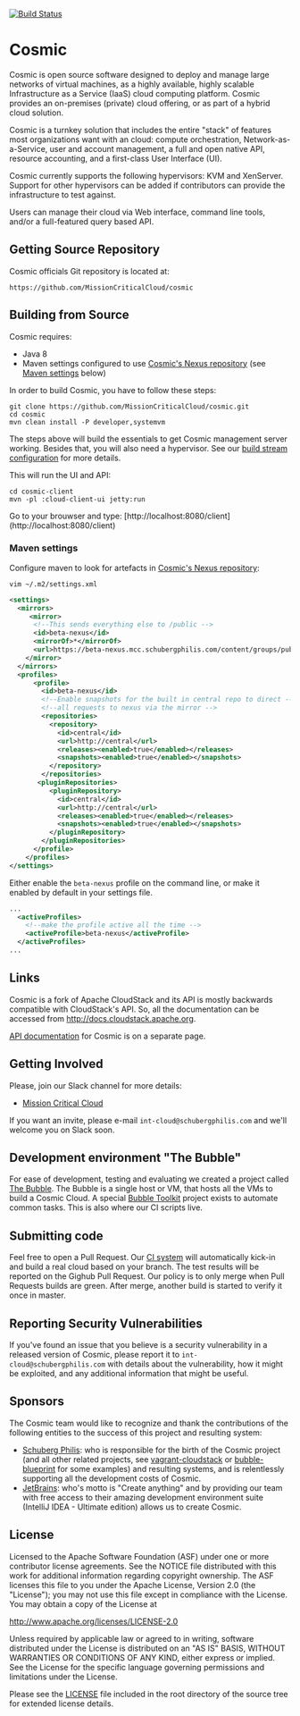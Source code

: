 [![Build Status](https://beta-jenkins.mcc.schubergphilis.com/buildStatus/icon?job=cosmic/0001-cosmic-master-build)](https://beta-jenkins.mcc.schubergphilis.com/job/cosmic/job/0001-cosmic-master-build/)

# Cosmic

Cosmic is open source software designed to deploy and manage large
networks of virtual machines, as a highly available, highly scalable
Infrastructure as a Service (IaaS) cloud computing platform. Cosmic
provides an on-premises (private) cloud offering, or as part of a
hybrid cloud solution.

Cosmic is a turnkey solution that includes the entire "stack" of features
most organizations want with an cloud: compute orchestration,
Network-as-a-Service, user and account management, a full and open native API,
resource accounting, and a first-class User Interface (UI).

Cosmic currently supports the following hypervisors:
KVM and XenServer.
Support for other hypervisors can be added if contributors can provide the infrastructure to test against.

Users can manage their cloud via Web interface, command line
tools, and/or a full-featured query based API.

## Getting Source Repository

Cosmic officials Git repository is located at:

    https://github.com/MissionCriticalCloud/cosmic

## Building from Source

Cosmic requires:
- Java 8
- Maven settings configured to use [Cosmic's Nexus repository](https://beta-nexus.mcc.schubergphilis.com) (see [Maven settings](#maven-settings) below)

In order to build Cosmic, you have to follow these steps:

    git clone https://github.com/MissionCriticalCloud/cosmic.git
    cd cosmic
    mvn clean install -P developer,systemvm

The steps above will build the essentials to get Cosmic management server working. Besides that, you will also need a hypervisor. See our [build stream configuration](https://beta-jenkins.mcc.schubergphilis.com) for more details.

This will run the UI and API:

    cd cosmic-client
    mvn -pl :cloud-client-ui jetty:run

Go to your brouwser and type: [http://localhost:8080/client] (http://localhost:8080/client)

### Maven settings

Configure maven to look for artefacts in [Cosmic's Nexus repository](https://beta-nexus.mcc.schubergphilis.com):

```vim ~/.m2/settings.xml ```

```xml
<settings>
  <mirrors>
     <mirror>
      <!--This sends everything else to /public -->
      <id>beta-nexus</id>
      <mirrorOf>*</mirrorOf>
      <url>https://beta-nexus.mcc.schubergphilis.com/content/groups/public</url>
    </mirror>
  </mirrors>
  <profiles>
      <profile>
        <id>beta-nexus</id>
        <!--Enable snapshots for the built in central repo to direct -->
        <!--all requests to nexus via the mirror -->
        <repositories>
          <repository>
            <id>central</id>
            <url>http://central</url>
            <releases><enabled>true</enabled></releases>
            <snapshots><enabled>true</enabled></snapshots>
          </repository>
        </repositories>
       <pluginRepositories>
          <pluginRepository>
            <id>central</id>
            <url>http://central</url>
            <releases><enabled>true</enabled></releases>
            <snapshots><enabled>true</enabled></snapshots>
          </pluginRepository>
        </pluginRepositories>
      </profile>
    </profiles>
</settings>
```
Either enable the `beta-nexus` profile on the command line, or make it enabled by default in your settings file.
```xml
...
  <activeProfiles>
    <!--make the profile active all the time -->
    <activeProfile>beta-nexus</activeProfile>
  </activeProfiles>
...
```

## Links

Cosmic is a fork of Apache CloudStack and its API is mostly backwards compatible with CloudStack's API. So, all the documentation can be accessed from http://docs.cloudstack.apache.org.

[API documentation](http://apidoc.cosmiccloud.io/) for Cosmic is on a separate page.

## Getting Involved

Please, join our Slack channel for more details:

* [Mission Critical Cloud](https://missioncriticalcloud.slack.com)

If you want an invite, please e-mail `int-cloud@schubergphilis.com` and we'll welcome you on Slack soon.

## Development environment "The Bubble"

For ease of development, testing and evaluating we created a project called [The Bubble](https://github.com/MissionCriticalCloud/bubble-blueprint). The Bubble is a single host or VM, that hosts all the VMs to build a Cosmic Cloud. A special [Bubble Toolkit](https://github.com/MissionCriticalCloud/bubble-toolkit) project exists to automate common tasks. This is also where our CI scripts live.

## Submitting code

Feel free to open a Pull Request. Our [CI system](https://beta-jenkins.mcc.schubergphilis.com/job/cosmic/) will automatically kick-in and build a real cloud based on your branch. The test results will be reported on the Gighub Pull Request. Our policy is to only merge when Pull Requests builds are green. After merge, another build is started to verify it once in master.

## Reporting Security Vulnerabilities

If you've found an issue that you believe is a security vulnerability in a
released version of Cosmic, please report it to `int-cloud@schubergphilis.com` with details about the vulnerability, how it
might be exploited, and any additional information that might be useful.

## Sponsors

The Cosmic team would like to recognize and thank the contributions of the following entities to the success of this project and resulting system:
* [Schuberg Philis](https://www.schubergphilis.com): who is responsible for the birth of the Cosmic project (and all other related projects, see [vagrant-cloudstack](https://github.com/MissionCriticalCloud/vagrant-cloudstack) or [bubble-blueprint](https://github.com/MissionCriticalCloud/bubble-blueprint) for some examples) and resulting systems, and is relentlessly supporting all the development costs of Cosmic.
* [JetBrains](https://www.jetbrains.com): who's motto is "Create anything" and by providing our team with free access to their amazing development environment suite (IntelliJ IDEA - Ultimate edition) allows us to create Cosmic.

## License

Licensed to the Apache Software Foundation (ASF) under one
or more contributor license agreements.  See the NOTICE file
distributed with this work for additional information
regarding copyright ownership.  The ASF licenses this file
to you under the Apache License, Version 2.0 (the
"License"); you may not use this file except in compliance
with the License.  You may obtain a copy of the License at

  http://www.apache.org/licenses/LICENSE-2.0

Unless required by applicable law or agreed to in writing,
software distributed under the License is distributed on an
"AS IS" BASIS, WITHOUT WARRANTIES OR CONDITIONS OF ANY
KIND, either express or implied.  See the License for the
specific language governing permissions and limitations
under the License.

Please see the [LICENSE](LICENSE) file included in the root directory
of the source tree for extended license details.
